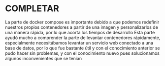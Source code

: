 # COMPLETAR  
La parte de docker compose es importante debido a que podemos redefinir nuestros propios contenedores a partir de una imagen y personalizarlos de una manera rápida, por lo que acorta los tiempos de desarrollo
Esta parte ayudó mucho a comprender la parte de levantar contenedores rápidamente, especialmente necesitábamos levantar un servicio web conectado a una base de datos, por lo que fue bastante útil y con el conocimiento anterior se pudo hacer sin problemas, y con el conocimiento nuevo pues solucionamos algunos inconvenientes que se tenían
